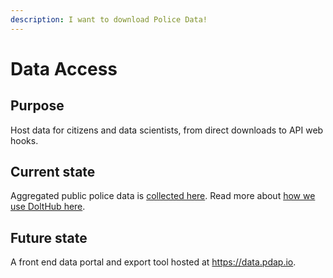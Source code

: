 ```yaml
---
description: I want to download Police Data!
---
```


# Data Access

## Purpose

Host data for citizens and data scientists, from direct downloads to API web hooks.

## Current state

Aggregated public police data is [collected here](https://www.dolthub.com/repositories/pdap/data-intake). Read more about [how we use DoltHub here](../tools/dolthub.md).

## Future state

A front end data portal and export tool hosted at https://data.pdap.io.


